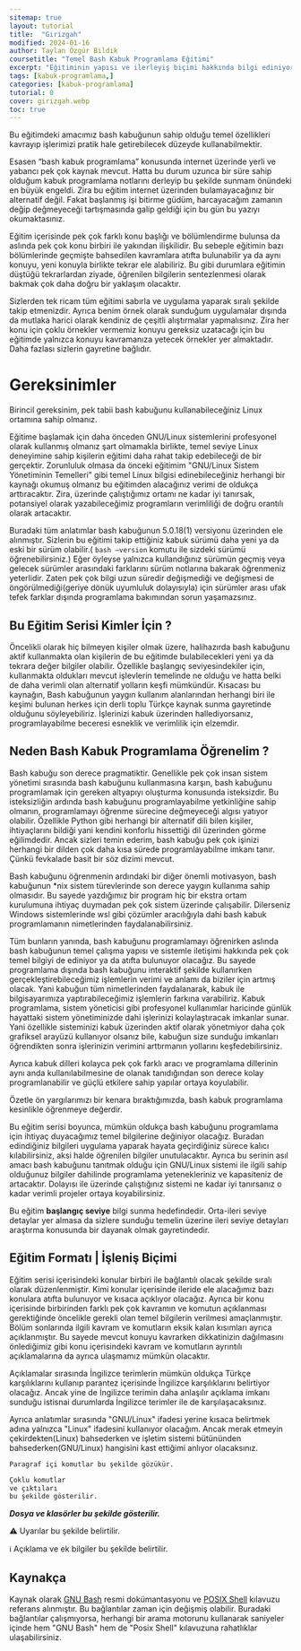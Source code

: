 ```yaml
---
sitemap: true
layout: tutorial
title:  "Girizgah"
modified: 2024-01-16
author: Taylan Özgür Bildik
coursetitle: "Temel Bash Kabuk Programlama Eğitimi"
excerpt: "Eğitiminin yapısı ve ilerleyiş biçimi hakkında bilgi ediniyoruz."
tags: [kabuk-programlama,]
categories: [kabuk-programlama]
tutorial: 0
cover: girizgah.webp
toc: true 
---
```



Bu eğitimdeki amacımız bash kabuğunun sahip olduğu temel özellikleri kavrayıp işlerimizi pratik hale getirebilecek düzeyde kullanabilmektir. 

Esasen “bash kabuk programlama” konusunda internet üzerinde yerli ve yabancı pek çok kaynak mevcut. Hatta bu durum uzunca bir süre sahip olduğum kabuk programlama notlarını derleyip bu şekilde sunmam önündeki en büyük engeldi. Zira bu eğitim internet üzerinden bulamayacağınız bir alternatif değil. Fakat başlanmış işi bitirme güdüm, harcayacağım zamanın değip değmeyeceği tartışmasında galip geldiği için bu gün bu yazıyı okumaktasınız. 

Eğitim içerisinde pek çok farklı konu başlığı ve bölümlendirme bulunsa da aslında pek çok konu birbiri ile yakından ilişkilidir. Bu sebeple eğitimin bazı bölümlerinde geçmişte bahsedilen kavramlara atıfta bulunabilir ya da aynı konuyu, yeni konuyla birlikte tekrar ele alabiliriz. Bu gibi durumlara eğitimin düştüğü tekrarlardan ziyade, öğrenilen bilgilerin sentezlenmesi olarak bakmak çok daha doğru bir yaklaşım olacaktır.

Sizlerden tek ricam tüm eğitimi sabırla ve uygulama yaparak sıralı şekilde takip etmenizdir. Ayrıca benim örnek olarak sunduğum uygulamalar dışında da mutlaka harici olarak kendiniz de çeşitli alıştırmalar yapmalısınız. Zira her konu için çoklu örnekler vermemiz konuyu gereksiz uzatacağı için bu eğitimde yalnızca konuyu kavramanıza yetecek örnekler yer almaktadır. Daha fazlası sizlerin gayretine bağlıdır.

# Gereksinimler

Birincil gereksinim, pek tabii bash kabuğunu kullanabileceğiniz Linux ortamına sahip olmanız.

Eğitime başlamak için daha önceden GNU/Linux sistemlerini profesyonel olarak kullanmış olmanız şart olmamakla birlikte, temel seviye Linux deneyimine sahip kişilerin eğitimi daha rahat takip edebileceği de bir gerçektir. Zorunluluk olmasa da önceki eğitimim "GNU/Linux Sistem Yönetiminin Temelleri" gibi temel Linux bilgisi edinebileceğiniz herhangi bir kaynağı okumuş olmanız bu eğitimden alacağınız verimi de oldukça arttıracaktır. Zira, üzerinde çalıştığımız ortamı ne kadar iyi tanırsak, potansiyel olarak yazabileceğimiz programların verimliliği de doğru orantılı olarak artacaktır.

Buradaki tüm anlatımlar bash kabuğunun 5.0.18(1) versiyonu üzerinden ele alınmıştır. Sizlerin bu eğitimi takip ettiğiniz kabuk sürümü daha yeni ya da eski bir sürüm olabilir.( `bash —version` komutu ile sizdeki sürümü öğrenebilirsiniz.) Eğer öyleyse yalnızca kullandığınız sürümün geçmiş veya gelecek sürümler arasındaki farklarını sürüm notlarına bakarak öğrenmeniz yeterlidir. Zaten pek çok bilgi uzun süredir değişmediği ve değişmesi de öngörülmediği(geriye dönük uyumluluk dolayısıyla) için sürümler arası ufak tefek farklar dışında programlama bakımından sorun yaşamazsınız.

## Bu Eğitim Serisi Kimler İçin ?

Öncelikli olarak hiç bilmeyen kişiler olmak üzere, halihazırda bash kabuğunu aktif kullanmakta olan kişilerin de bu eğitimde bulabilecekleri yeni ya da tekrara değer bilgiler olabilir. Özellikle başlangıç seviyesindekiler için, kullanmakta oldukları mevcut işlevlerin temelinde ne olduğu ve hatta belki de daha verimli olan alternatif yolların keşfi mümkündür. Kısacası bu kaynağın, Bash kabuğunun yaygın kullanım alanlarından herhangi biri ile keşimi bulunan herkes için derli toplu Türkçe kaynak sunma gayretinde olduğunu söyleyebiliriz. İşlerinizi kabuk üzerinden hallediyorsanız, programlayabilme beceresi esneklik ve verimlilik için elzemdir.

## Neden Bash Kabuk Programlama Öğrenelim ?

Bash kabuğu son derece pragmatiktir. Genellikle pek çok insan sistem yönetimi sırasında bash kabuğunu kullanmasına karşın, bash kabuğunu programlamak için gereken altyapıyı oluşturma konusunda isteksizdir. Bu isteksizliğin ardında bash kabuğunu programlayabilme yetkinliğine sahip olmanın, programlamayı öğrenme sürecine değmeyeceği algısı yatıyor olabilir. Özellikle Python gibi herhangi bir alternatif dili bilen kişiler, ihtiyaçlarını bildiği yani kendini konforlu hissettiği dil üzerinden görme eğilimdedir. Ancak sizleri temin ederim, bash kabuğu pek çok işinizi herhangi bir dilden çok daha kısa sürede programlayabilme imkanı tanır. Çünkü fevkalade basit bir söz dizimi mevcut.

Bash kabuğunu öğrenmenin ardındaki bir diğer önemli motivasyon, bash kabuğunun *nix sistem türevlerinde son derece yaygın kullanıma sahip olmasıdır. Bu sayede yazdığımız bir program hiç bir ekstra ortam kurulumuna ihtiyaç duymadan pek çok sistem üzerinde çalışabilir. Dilerseniz Windows sistemlerinde wsl gibi çözümler aracılığıyla dahi bash kabuk programlamanın nimetlerinden faydalanabilirsiniz. 

Tüm bunların yanında, bash kabuğunu programlamayı öğrenirken aslında bash kabuğunun temel çalışma yapısı ve sistemle iletişimi hakkında pek çok temel bilgiyi de ediniyor ya da atıfta bulunuyor olacağız. Bu sayede programlama dışında bash kabuğunu interaktif şekilde kullanırken gerçekleştirebileceğimiz işlemlerin verimi ve anlamı da biziler için artmış olacak. Yani kabuğun tüm nimetlerinden faydalanarak, kabuk ile bilgisayarımıza yaptırabileceğimiz işlemlerin farkına varabiliriz. Kabuk programlama, sistem yöneticisi gibi profesyonel kullanımlar haricinde günlük hayattaki sistem yönetiminizde dahi işlerinizi kolaylaştıracak imkanlar sunar. Yani özellikle sisteminizi kabuk üzerinden aktif olarak yönetmiyor daha çok grafiksel arayüzü kullanıyor olsanız bile, kabuğun size sunduğu imkanları öğrendikten sonra işlerinizin verimini arttırmanın yollarını keşfedebilirsiniz.

Ayrıca kabuk dilleri kolayca pek çok farklı aracı ve programlama dillerinin aynı anda kullanılabilmesine de olanak tanıdığından son derece kolay programlanabilir ve güçlü etkilere sahip yapılar ortaya koyulabilir.

Özetle ön yargılarımızı bir kenara bıraktığımızda, bash kabuk programlama kesinlikle öğrenmeye değerdir.

Bu eğitim serisi boyunca, mümkün oldukça bash kabuğunu programlama için ihtiyaç duyacağımız temel bilgilerine değiniyor olacağız. Buradan edindiğiniz bilgileri uygulama yaparak hayata geçirdiğiniz sürece kalıcı kılabilirsiniz, aksi halde öğrenilen bilgiler unutulacaktır. Ayrıca bu serinin asıl amacı bash kabuğunu tanıtmak olduğu için GNU/Linux sistemi ile ilgili sahip olduğunuz bilgiler dahilinde programlama yetenekleriniz ve kapasiteniz de artacaktır. Dolayısı ile üzerinde çalıştığınız sistemi ne kadar iyi tanırsanız o kadar verimli projeler ortaya koyabilirsiniz. 

Bu eğitim **başlangıç seviye** bilgi sunma hedefindedir. Orta-ileri seviye detaylar yer almasa da sizlere sunduğu temelin üzerine ileri seviye detayları araştırma konusunda bir dayanak olmak gayretindedir.

## Eğitim Formatı | İşleniş Biçimi

Eğitim serisi içerisindeki konular birbiri ile bağlantılı olacak şekilde sıralı olarak düzenlenmiştir. Kimi konular içerisinde ileride ele alacağımız bazı konulara atıfta bulunuyor ve kısaca açıklıyor olacağız. Ayrıca bir konu içerisinde birbirinden farklı pek çok kavramın ve komutun açıklanması gerektiğinde öncelikle gerekli olan temel bilgilerin verilmesi amaçlanmıştır. Bölüm sonlarında ilgili kavram ve komutların eksik kalan kısımları ayrıca açıklanmıştır. Bu sayede mevcut konuyu kavrarken dikkatinizin dağılmasını önlediğimiz gibi konu içerisindeki kavram ve komutların ayrıntılı açıklamalarına da ayrıca ulaşmamız mümkün olacaktır. 

Açıklamalar sırasında İngilizce terimlerin mümkün oldukça Türkçe karşılıklarını kullanıp parantez içerisinde İngilizce karşılıklarını belirtiyor olacağız. Ancak yine de İngilizce terimin daha anlaşılır açıklama imkanı sunduğu istisnai durumlarda İngilizce terimler ile de karşılaşacaksınız. 

Ayrıca anlatımlar sırasında "GNU/Linux" ifadesi yerine kısaca belirtmek adına yalnızca "Linux" ifadesini kullanıyor olacağım. Ancak merak etmeyin çekirdekten(Linux) bahsederken ve işletim sistemi bütününden bahsederken(GNU/Linux) hangisini kast ettiğimi anlıyor olacaksınız.

`Paragraf içi komutlar bu şekilde gözükür.`

```bash
Çoklu komutlar 
ve çıktıları 
bu şekilde gösterilir.
```

***Dosya ve klasörler bu şekilde gösterilir.***

<p class="sari">
⚠️ Uyarılar bu şekilde belirtilir.

</p>

<p class="mavi">
ℹ️ Açıklama ve ek bilgiler bu şekilde belirtilir.

</p>

## Kaynakça

Kaynak olarak [GNU Bash](https://www.gnu.org/savannah-checkouts/gnu/bash/manual/bash.html) resmi dokümantasyonu ve [POSIX Shell](https://pubs.opengroup.org/onlinepubs/9699919799/utilities/contents.html) kılavuzu referans alınmıştır. Bu bağlantılar zaman için değişmiş olabilir. Buradaki bağlantılar çalışmıyorsa, herhangi bir arama motorunu kullanarak saniyeler içinde hem "GNU Bash" hem de "Posix Shell" kılavuzuna rahatlıklar ulaşabilirsiniz.